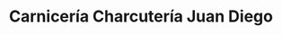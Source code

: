 ---
title: "Carnicería Charcutería Juan Diego"
url: /torrevieja/carniceria-charcuteria-juan-diego/
shop: Metzgerei
---